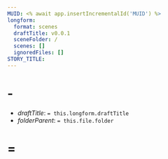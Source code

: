 ```yaml
---
MUID: <% await app.insertIncrementalId('MUID') %>
longform:
  format: scenes
  draftTitle: v0.0.1
  sceneFolder: /
  scenes: []
  ignoredFiles: []
STORY_TITLE: 
---
```


# -

- *draftTitle*: `= this.longform.draftTitle`
- *folderParent*: `= this.file.folder`

#  = 
